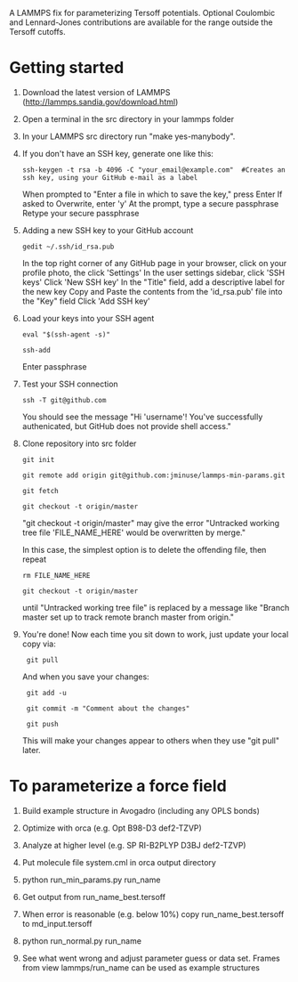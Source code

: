 A LAMMPS fix for parameterizing Tersoff potentials. Optional Coulombic and Lennard-Jones contributions are available for the range outside the Tersoff cutoffs. 

# Getting started

1.	Download the latest version of LAMMPS (http://lammps.sandia.gov/download.html)
	
2.	Open a terminal in the src directory in your lammps folder

3.	In your LAMMPS src directory run "make yes-manybody".
	
4.	If you don't have an SSH key, generate one like this:

		ssh-keygen -t rsa -b 4096 -C "your_email@example.com"  #Creates an ssh key, using your GitHub e-mail as a label
		
	When prompted to "Enter a file in which to save the key," press Enter
	If asked to Overwrite, enter 'y'
	At the prompt, type a secure passphrase
	Retype your secure passphrase

5.	Adding a new SSH key to your GitHub account

		gedit ~/.ssh/id_rsa.pub
	
	In the top right corner of any GitHub page in your browser, click on your profile photo, the click 'Settings'
	In the user settings sidebar, click 'SSH keys'
	Click 'New SSH key'
	In the "Title" field, add a descriptive label for the new key
	Copy and Paste the contents from the 'id_rsa.pub' file into the "Key" field
	Click 'Add SSH key'

6.	Load your keys into your SSH agent
	
		eval "$(ssh-agent -s)"
		
		ssh-add
		
	Enter passphrase
	
7.	Test your SSH connection

		ssh -T git@github.com
		
	You should see the message "Hi 'username'! You've successfully authenicated, but GitHub does not provide shell access."

8.	Clone repository into src folder
	
		git init
		
		git remote add origin git@github.com:jminuse/lammps-min-params.git
		
		git fetch
		
		git checkout -t origin/master

	"git checkout -t origin/master" may give the error "Untracked working tree file 'FILE_NAME_HERE' would be overwritten by merge."

	In this case, the simplest option is to delete the offending file, then repeat

		rm FILE_NAME_HERE

		git checkout -t origin/master 

	until "Untracked working tree file" is replaced by a message like "Branch master set up to track remote branch master from origin."

9. You're done! Now each time you sit down to work, just update your local copy via:

		git pull

	And when you save your changes:

		git add -u

		git commit -m "Comment about the changes"

		git push

	This will make your changes appear to others when they use "git pull" later.

# To parameterize a force field

1.	Build example structure in Avogadro (including any OPLS bonds)

2.	Optimize with orca (e.g. Opt B98-D3 def2-TZVP)

3.	Analyze at higher level (e.g. SP RI-B2PLYP D3BJ def2-TZVP)

4.	Put molecule file system.cml in orca output directory

5.	python run_min_params.py run_name

6.	Get output from run_name_best.tersoff

7.	When error is reasonable (e.g. below 10%) copy run_name_best.tersoff to md_input.tersoff

8.	python run_normal.py run_name

9.	See what went wrong and adjust parameter guess or data set. Frames from view lammps/run_name can be used as example structures
